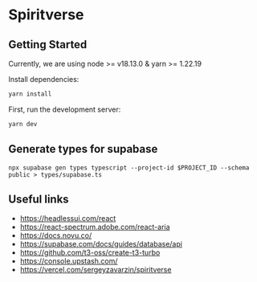 # Spiritverse

## Getting Started

Currently, we are using node >= v18.13.0 & yarn >= 1.22.19

Install dependencies:

```bash
yarn install
```

First, run the development server:

```bash
yarn dev
```

## Generate types for supabase

```
npx supabase gen types typescript --project-id $PROJECT_ID --schema public > types/supabase.ts
```

## Useful links

- https://headlessui.com/react
- https://react-spectrum.adobe.com/react-aria
- https://docs.novu.co/
- https://supabase.com/docs/guides/database/api
- https://github.com/t3-oss/create-t3-turbo
- https://console.upstash.com/
- https://vercel.com/sergeyzavarzin/spiritverse